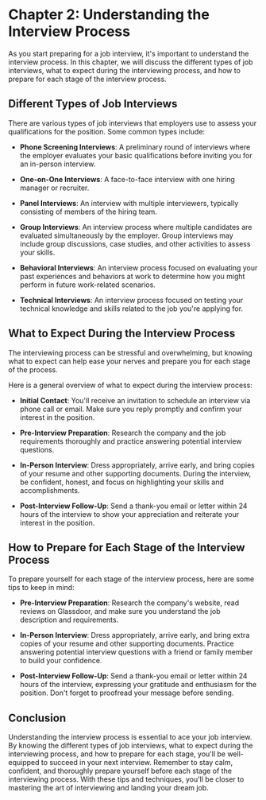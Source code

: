 Chapter 2: Understanding the Interview Process
==============================================

As you start preparing for a job interview, it's important to understand the interview process. In this chapter, we will discuss the different types of job interviews, what to expect during the interviewing process, and how to prepare for each stage of the interview process.

Different Types of Job Interviews
---------------------------------

There are various types of job interviews that employers use to assess your qualifications for the position. Some common types include:

* **Phone Screening Interviews**: A preliminary round of interviews where the employer evaluates your basic qualifications before inviting you for an in-person interview.

* **One-on-One Interviews**: A face-to-face interview with one hiring manager or recruiter.

* **Panel Interviews**: An interview with multiple interviewers, typically consisting of members of the hiring team.

* **Group Interviews**: An interview process where multiple candidates are evaluated simultaneously by the employer. Group interviews may include group discussions, case studies, and other activities to assess your skills.

* **Behavioral Interviews**: An interview process focused on evaluating your past experiences and behaviors at work to determine how you might perform in future work-related scenarios.

* **Technical Interviews**: An interview process focused on testing your technical knowledge and skills related to the job you're applying for.

What to Expect During the Interview Process
-------------------------------------------

The interviewing process can be stressful and overwhelming, but knowing what to expect can help ease your nerves and prepare you for each stage of the process.

Here is a general overview of what to expect during the interview process:

* **Initial Contact**: You'll receive an invitation to schedule an interview via phone call or email. Make sure you reply promptly and confirm your interest in the position.

* **Pre-Interview Preparation**: Research the company and the job requirements thoroughly and practice answering potential interview questions.

* **In-Person Interview**: Dress appropriately, arrive early, and bring copies of your resume and other supporting documents. During the interview, be confident, honest, and focus on highlighting your skills and accomplishments.

* **Post-Interview Follow-Up**: Send a thank-you email or letter within 24 hours of the interview to show your appreciation and reiterate your interest in the position.

How to Prepare for Each Stage of the Interview Process
------------------------------------------------------

To prepare yourself for each stage of the interview process, here are some tips to keep in mind:

* **Pre-Interview Preparation**: Research the company's website, read reviews on Glassdoor, and make sure you understand the job description and requirements.

* **In-Person Interview**: Dress appropriately, arrive early, and bring extra copies of your resume and other supporting documents. Practice answering potential interview questions with a friend or family member to build your confidence.

* **Post-Interview Follow-Up**: Send a thank-you email or letter within 24 hours of the interview, expressing your gratitude and enthusiasm for the position. Don't forget to proofread your message before sending.

Conclusion
----------

Understanding the interview process is essential to ace your job interview. By knowing the different types of job interviews, what to expect during the interviewing process, and how to prepare for each stage, you'll be well-equipped to succeed in your next interview. Remember to stay calm, confident, and thoroughly prepare yourself before each stage of the interviewing process. With these tips and techniques, you'll be closer to mastering the art of interviewing and landing your dream job.

